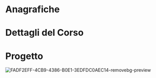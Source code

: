 # Anagrafiche
# Dettagli del Corso
# Progetto
![FADF2EFF-4CB9-4386-B0E1-3EDFDC0AEC14-removebg-preview](https://user-images.githubusercontent.com/62328337/123858854-4aaf8900-d924-11eb-99de-1a0d1cca17a9.png)
